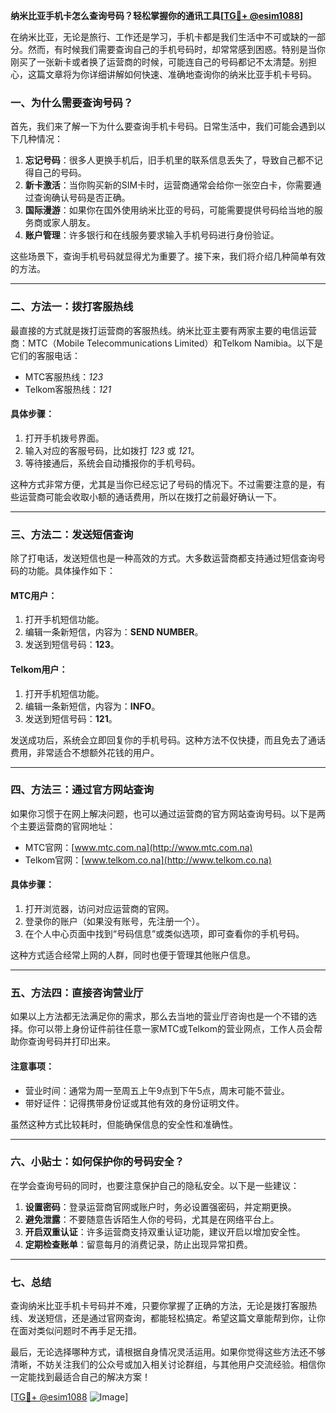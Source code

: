 **纳米比亚手机卡怎么查询号码？轻松掌握你的通讯工具[[TG💪+ @esim1088](https://t.me/s/esim1088)]**

在纳米比亚，无论是旅行、工作还是学习，手机卡都是我们生活中不可或缺的一部分。然而，有时候我们需要查询自己的手机号码时，却常常感到困惑。特别是当你刚买了一张新卡或者换了运营商的时候，可能连自己的号码都记不太清楚。别担心，这篇文章将为你详细讲解如何快速、准确地查询你的纳米比亚手机卡号码。

### **一、为什么需要查询号码？**

首先，我们来了解一下为什么要查询手机卡号码。日常生活中，我们可能会遇到以下几种情况：

1. **忘记号码**：很多人更换手机后，旧手机里的联系信息丢失了，导致自己都不记得自己的号码。
2. **新卡激活**：当你购买新的SIM卡时，运营商通常会给你一张空白卡，你需要通过查询确认号码是否正确。
3. **国际漫游**：如果你在国外使用纳米比亚的号码，可能需要提供号码给当地的服务商或家人朋友。
4. **账户管理**：许多银行和在线服务要求输入手机号码进行身份验证。

这些场景下，查询手机号码就显得尤为重要了。接下来，我们将介绍几种简单有效的方法。

---

### **二、方法一：拨打客服热线**

最直接的方式就是拨打运营商的客服热线。纳米比亚主要有两家主要的电信运营商：MTC（Mobile Telecommunications Limited）和Telkom Namibia。以下是它们的客服电话：

- MTC客服热线：*123*
- Telkom客服热线：*121*

#### **具体步骤：**
1. 打开手机拨号界面。
2. 输入对应的客服号码，比如拨打 *123* 或 *121*。
3. 等待接通后，系统会自动播报你的手机号码。

这种方式非常方便，尤其是当你已经忘记了号码的情况下。不过需要注意的是，有些运营商可能会收取小额的通话费用，所以在拨打之前最好确认一下。

---

### **三、方法二：发送短信查询**

除了打电话，发送短信也是一种高效的方式。大多数运营商都支持通过短信查询号码的功能。具体操作如下：

#### **MTC用户：**
1. 打开手机短信功能。
2. 编辑一条新短信，内容为：**SEND NUMBER**。
3. 发送到短信号码：**123**。

#### **Telkom用户：**
1. 打开手机短信功能。
2. 编辑一条新短信，内容为：**INFO**。
3. 发送到短信号码：**121**。

发送成功后，系统会立即回复你的手机号码。这种方法不仅快捷，而且免去了通话费用，非常适合不想额外花钱的用户。

---

### **四、方法三：通过官方网站查询**

如果你习惯于在网上解决问题，也可以通过运营商的官方网站查询号码。以下是两个主要运营商的官网地址：

- MTC官网：[www.mtc.com.na](http://www.mtc.com.na)
- Telkom官网：[www.telkom.co.na](http://www.telkom.co.na)

#### **具体步骤：**
1. 打开浏览器，访问对应运营商的官网。
2. 登录你的账户（如果没有账号，先注册一个）。
3. 在个人中心页面中找到“号码信息”或类似选项，即可查看你的手机号码。

这种方式适合经常上网的人群，同时也便于管理其他账户信息。

---

### **五、方法四：直接咨询营业厅**

如果以上方法都无法满足你的需求，那么去当地的营业厅咨询也是一个不错的选择。你可以带上身份证件前往任意一家MTC或Telkom的营业网点，工作人员会帮助你查询号码并打印出来。

#### **注意事项：**
- 营业时间：通常为周一至周五上午9点到下午5点，周末可能不营业。
- 带好证件：记得携带身份证或其他有效的身份证明文件。

虽然这种方式比较耗时，但能确保信息的安全性和准确性。

---

### **六、小贴士：如何保护你的号码安全？**

在学会查询号码的同时，也要注意保护自己的隐私安全。以下是一些建议：

1. **设置密码**：登录运营商官网或账户时，务必设置强密码，并定期更换。
2. **避免泄露**：不要随意告诉陌生人你的号码，尤其是在网络平台上。
3. **开启双重认证**：许多运营商支持双重认证功能，建议开启以增加安全性。
4. **定期检查账单**：留意每月的消费记录，防止出现异常扣费。

---

### **七、总结**

查询纳米比亚手机卡号码并不难，只要你掌握了正确的方法，无论是拨打客服热线、发送短信，还是通过官网查询，都能轻松搞定。希望这篇文章能帮到你，让你在面对类似问题时不再手足无措。

最后，无论选择哪种方式，请根据自身情况灵活运用。如果你觉得这些方法还不够清晰，不妨关注我们的公众号或加入相关讨论群组，与其他用户交流经验。相信你一定能找到最适合自己的解决方案！

[[TG💪+ @esim1088](https://t.me/s/esim1088) ![Image](https://i.postimg.cc/4NQfJmqS/Snipaste-2025-05-13-00-14-12.png)]